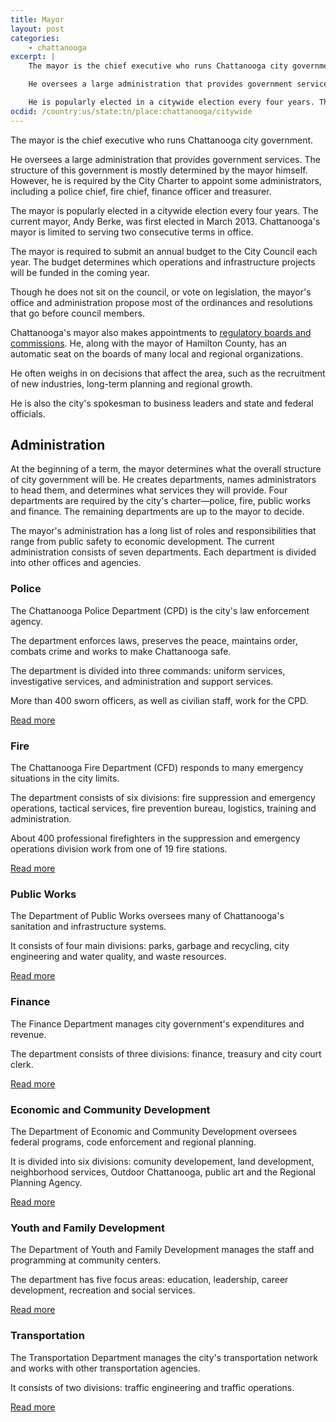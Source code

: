 ```yaml
---
title: Mayor
layout: post
categories:
    - chattanooga
excerpt: | 
    The mayor is the chief executive who runs Chattanooga city government.

    He oversees a large administration that provides government services. The structure of this government is mostly determined by the mayor himself. However, he is required by the City Charter to appoint some administrators, including a police chief, fire chief, finance officer and treasurer.

    He is popularly elected in a citywide election every four years. The current mayor, Andy Berke, was first elected in March 2013. Chattanooga's mayor is limited to serving two consecutive terms in office.
ocdid: /country:us/state:tn/place:chattanooga/citywide
---
```


The mayor is the chief executive who runs Chattanooga city government.

He oversees a large administration that provides government services. The structure of this government is mostly determined by the mayor himself. However, he is required by the City Charter to appoint some administrators, including a police chief, fire chief, finance officer and treasurer.

The mayor is popularly elected in a citywide election every four years. The current mayor, Andy Berke, was first elected in March 2013. Chattanooga's mayor is limited to serving two consecutive terms in office.

The mayor is required to submit an annual budget to the City Council each year. The budget determines which operations and infrastructure projects will be funded in the coming year.

Though he does not sit on the council, or vote on legislation, the mayor's office and administration propose most of the ordinances and resolutions that go before council members.

Chattanooga's mayor also makes appointments to [regulatory boards and commissions](http://www.chattanooga.gov/boards-commissions). He, along with the mayor of Hamilton County, has an automatic seat on the boards of many local and regional organizations.

He often weighs in on decisions that affect the area, such as the recruitment of new industries, long-term planning and regional growth.

He is also the city's spokesman to business leaders and state and federal officials. 

## Administration

At the beginning of a term, the mayor determines what the overall structure of city government will be. He creates departments, names administrators to head them, and determines what services they will provide. Four departments are required by the city's charter—police, fire, public works and finance. The remaining departments are up to the mayor to decide.

The mayor's administration has a long list of roles and responsibilities that range from public safety to economic development. The current administration consists of seven departments. Each department is divided into other offices and agencies.

### Police

The Chattanooga Police Department (CPD) is the city's law enforcement agency.

The department enforces laws, preserves the peace, maintains order, combats crime and works to make Chattanooga safe.

The department is divided into three commands: uniform services, investigative services, and administration and support services.

More than 400 sworn officers, as well as civilian staff, work for the CPD.

[Read more](./police.html)

### Fire

The Chattanooga Fire Department (CFD) responds to many emergency situations in the city limits.

The department consists of six divisions: fire suppression and emergency operations, tactical services, fire prevention bureau, logistics, training and administration.

About 400 professional firefighters in the suppression and emergency operations division work from one of 19 fire stations.

[Read more](./fire.html)

### Public Works

The Department of Public Works oversees many of Chattanooga's sanitation and infrastructure systems.

It consists of four main divisions: parks, garbage and recycling, city engineering and water quality, and waste resources.

[Read more](./public-works.html)

### Finance

The Finance Department manages city government's expenditures and revenue. 

The department consists of three divisions: finance, treasury and city court clerk.

[Read more](./finance.html)

### Economic and Community Development

The Department of Economic and Community Development oversees federal programs, code enforcement and regional planning.

It is divided into six divisions: comunity developement, land development, neighborhood services, Outdoor Chattanooga, public art and the Regional Planning Agency. 

[Read more](./economic-community-development.html)

### Youth and Family Development

The Department of Youth and Family Development manages the staff and programming at community centers. 

The department has five focus areas: education, leadership, career development, recreation and social services.

[Read more](./youth-family-development.html)

### Transportation

The Transportation Department manages the city's transportation network and works with other transportation agencies.

It consists of two divisions: traffic engineering and traffic operations.

[Read more](./transportation.html)